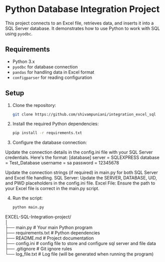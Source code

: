 # Python Database Integration Project

This project connects to an Excel file, retrieves data, and inserts it into a SQL Server database. It demonstrates how to use Python to work with SQL using `pyodbc`.

## Requirements

- Python 3.x
- `pyodbc` for database connection
- `pandas` for handling data in Excel format
- `configparser` for reading configuration

## Setup

1. Clone the repository:
   ```bash
   git clone https://github.com/shivampuniani/integration_excel_sql

2. Install the required Python dependencies:
   ```bash
   pip install -r requirements.txt

3. Configure the database connection:

Update the connection details in the config.ini file with your SQL Server credentials. Here's the format:
   [database]
   server = SQLEXPRESS
   database = Test_Database
   username = sa
   password = 12345678

Update the connection strings (if required) in main.py for both SQL Server and Excel file handling.
SQL Server: Update the SERVER, DATABASE, UID, and PWD placeholders in the config.ini file.
Excel File: Ensure the path to your Excel file is correct in the main.py script.

4. Run the script:
   ```bash
   python main.py


EXCEL-SQL-Integration-project/  
│  
├── main.py               # Your main Python program  
├── requirements.txt      # Python dependencies  
├── README.md             # Project documentation  
├── config.ini            # config file to store and configure sql server and file data   
├── .gitignore            # Git ignore rules  
└── log_file.txt          # Log file (will be generated when running the program)  

